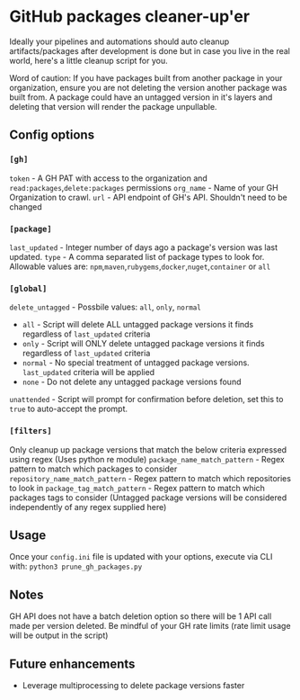 # GitHub packages cleaner-up'er

  

Ideally your pipelines and automations should auto cleanup artifacts/packages after development is done but in case you live in the real world, here's a little cleanup script for you.

Word of caution:  If you have packages built from another package in your organization, ensure you are not deleting the version another package was built from.  A package could have an untagged version in it's layers and deleting that version will render the package unpullable.

## Config options

  

### `[gh]`

`token` - A GH PAT with access to the organization and `read:packages`,`delete:packages` permissions
`org_name` - Name of your GH Organization to crawl.
`url` - API endpoint of GH's API. Shouldn't need to be changed

### `[package]`
 `last_updated` - Integer number of days ago a package's version was last updated.
 `type` - A comma separated list of package types to look for.  
	 Allowable values are: `npm`,`maven`,`rubygems`,`docker`,`nuget`,`container` or `all`

### `[global]`
`delete_untagged` - Possbile values: `all`, `only`, `normal`
  - `all` - Script will delete ALL untagged package versions it finds regardless of `last_updated` criteria
  - `only` - Script will ONLY delete untagged package versions it finds regardless of `last_updated` criteria
  - `normal` - No special treatment of untagged package versions.  `last_updated` criteria will be applied
  - `none` - Do not delete any untagged package versions found
 
`unattended` - Script will prompt for confirmation before deletion, set this to `true` to auto-accept the prompt.

### `[filters]`
Only cleanup up package versions that match the below criteria expressed using regex
(Uses python re module)
`package_name_match_pattern` - Regex pattern to match which packages to consider
`repository_name_match_pattern` - Regex pattern to match which repositories to look in
`package_tag_match_pattern` - Regex pattern to match which packages tags to consider (Untagged package versions will be considered independently of any regex supplied here)

## Usage
Once your `config.ini` file is updated with your options, execute via CLI with:
`python3 prune_gh_packages.py`

## Notes
GH API does not have a batch deletion option so there will be 1 API call made per version deleted.  Be mindful of your GH rate limits (rate limit usage will be output in the script)

## Future enhancements
- Leverage multiprocessing to delete package versions faster